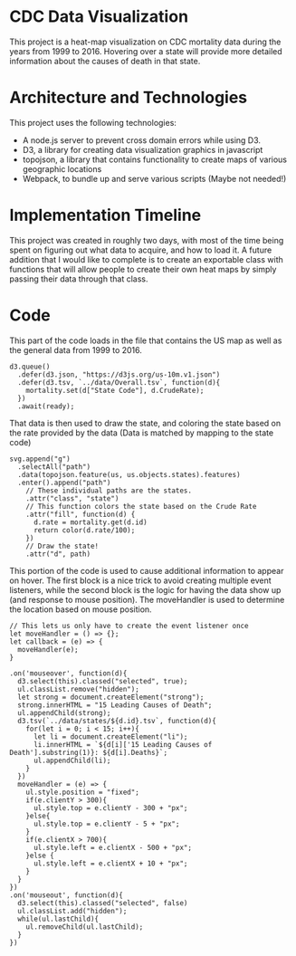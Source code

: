 # CDC Data Visualization

This project is a heat-map visualization on CDC mortality data during the years from 1999 to 2016. Hovering over a state will provide more detailed information about the causes of death in that state.

# Architecture and Technologies

This project uses the following technologies:

* A node.js server to prevent cross domain errors while using D3.
* D3, a library for creating data visualization graphics in javascript
* topojson, a library that contains functionality to create maps of various geographic locations
* Webpack, to bundle up and serve various scripts (Maybe not needed!)

# Implementation Timeline

This project was created in roughly two days, with most of the time being spent on figuring out what data to acquire, and how to load it. A future addition that I would like to complete is to create an exportable class with functions that will allow people to create their own heat maps by simply passing their data through that class.

# Code

This part of the code loads in the file that contains the US map as well as the general data from 1999 to 2016.  
```
d3.queue()
  .defer(d3.json, "https://d3js.org/us-10m.v1.json")
  .defer(d3.tsv, `../data/Overall.tsv`, function(d){
    mortality.set(d["State Code"], d.CrudeRate);
  })
  .await(ready);
```
That data is then used to draw the state, and coloring the state based on the rate provided by the data (Data is matched by mapping to the state code)
```
svg.append("g")
  .selectAll("path")
  .data(topojson.feature(us, us.objects.states).features)
  .enter().append("path")
    // These individual paths are the states.
    .attr("class", "state")
    // This function colors the state based on the Crude Rate
    .attr("fill", function(d) {
      d.rate = mortality.get(d.id)
      return color(d.rate/100);
    })
    // Draw the state!
    .attr("d", path)
```

This portion of the code is used to cause additional information to appear on hover. The first block is a nice trick to avoid creating multiple event listeners, while the second block is the logic for having the data show up (and response to mouse position). The moveHandler is used to determine the location based on mouse position.

```
// This lets us only have to create the event listener once
let moveHandler = () => {};
let callback = (e) => {
  moveHandler(e);
}
```
```
.on('mouseover', function(d){
  d3.select(this).classed("selected", true);
  ul.classList.remove("hidden");
  let strong = document.createElement("strong");
  strong.innerHTML = "15 Leading Causes of Death";
  ul.appendChild(strong);
  d3.tsv(`../data/states/${d.id}.tsv`, function(d){
    for(let i = 0; i < 15; i++){
      let li = document.createElement("li");
      li.innerHTML = `${d[i]['15 Leading Causes of Death'].substring(1)}: ${d[i].Deaths}`;
      ul.appendChild(li);
    }
  })
  moveHandler = (e) => {
    ul.style.position = "fixed";
    if(e.clientY > 300){
      ul.style.top = e.clientY - 300 + "px";
    }else{
      ul.style.top = e.clientY - 5 + "px";
    }
    if(e.clientX > 700){
      ul.style.left = e.clientX - 500 + "px";
    }else {
      ul.style.left = e.clientX + 10 + "px";
    }
  }
})
.on('mouseout', function(d){
  d3.select(this).classed("selected", false)
  ul.classList.add("hidden");
  while(ul.lastChild){
    ul.removeChild(ul.lastChild);
  }
})
```
